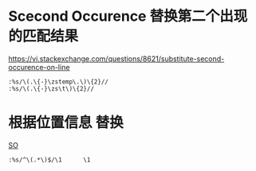 

# Scecond Occurence 替换第二个出现的匹配结果


https://vi.stackexchange.com/questions/8621/substitute-second-occurence-on-line
```vim
:%s/\(.\{-}\zstemp\.\)\{2}//
:%s/\(.\{-}\zs\t\)\{2}//

```



# 根据位置信息 替换

[SO](https://stackoverflow.com/questions/70464175/vim-duplicate-whole-line-to-the-end-of-each-line ":)")


```vim
:%s/^\(.*\)$/\1      \1
```

